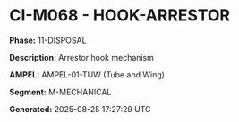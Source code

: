# CI-M068 - HOOK-ARRESTOR

**Phase:** 11-DISPOSAL

**Description:** Arrestor hook mechanism

**AMPEL:** AMPEL-01-TUW (Tube and Wing)

**Segment:** M-MECHANICAL

**Generated:** 2025-08-25 17:27:29 UTC
